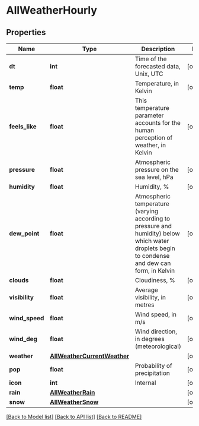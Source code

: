 # AllWeatherHourly

## Properties
Name | Type | Description | Notes
------------ | ------------- | ------------- | -------------
**dt** | **int** | Time of the forecasted data, Unix, UTC | [optional] 
**temp** | **float** | Temperature, in Kelvin | [optional] 
**feels_like** | **float** | This temperature parameter accounts for the human perception of weather, in Kelvin | [optional] 
**pressure** | **float** | Atmospheric pressure on the sea level, hPa | [optional] 
**humidity** | **float** | Humidity, % | [optional] 
**dew_point** | **float** | Atmospheric temperature (varying according to pressure and humidity) below which water droplets begin to condense and dew can form, in Kelvin | [optional] 
**clouds** | **float** | Cloudiness, % | [optional] 
**visibility** | **float** | Average visibility, in metres | [optional] 
**wind_speed** | **float** | Wind speed, in m/s | [optional] 
**wind_deg** | **float** | Wind direction, in degrees (meteorological) | [optional] 
**weather** | [**AllWeatherCurrentWeather**](AllWeatherCurrentWeather.md) |  | [optional] 
**pop** | **float** | Probability of precipitation | [optional] 
**icon** | **int** | Internal | [optional] 
**rain** | [**AllWeatherRain**](AllWeatherRain.md) |  | [optional] 
**snow** | [**AllWeatherSnow**](AllWeatherSnow.md) |  | [optional] 

[[Back to Model list]](../README.md#documentation-for-models) [[Back to API list]](../README.md#documentation-for-api-endpoints) [[Back to README]](../README.md)

